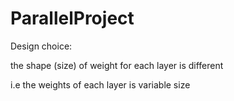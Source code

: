 # ParallelProject

Design choice:

the shape (size) of weight for each layer is different

i.e the weights of each layer is variable size 